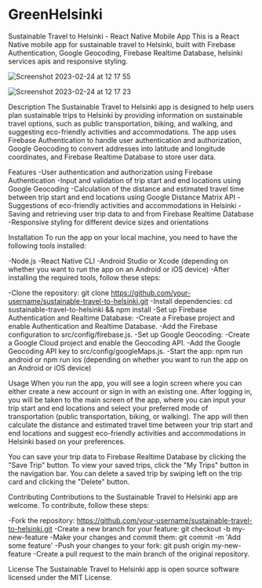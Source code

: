 # GreenHelsinki

Sustainable Travel to Helsinki - React Native Mobile App
This is a React Native mobile app for sustainable travel to Helsinki, built with Firebase Authentication, Google Geocoding, Firebase Realtime Database, helsinki services apis and responsive styling.

![Screenshot 2023-02-24 at 12 17 55](https://user-images.githubusercontent.com/74586216/221153788-fcc38746-0863-44db-b2fb-3555f7d350a6.png)

![Screenshot 2023-02-24 at 12 17 23](https://user-images.githubusercontent.com/74586216/221153812-a4dd2437-5644-4792-8b9e-3fb1280a6c92.png)

Description
The Sustainable Travel to Helsinki app is designed to help users plan sustainable trips to Helsinki by providing information on sustainable travel options, such as public transportation, biking, and walking, and suggesting eco-friendly activities and accommodations. The app uses Firebase Authentication to handle user authentication and authorization, Google Geocoding to convert addresses into latitude and longitude coordinates, and Firebase Realtime Database to store user data.

Features
-User authentication and authorization using Firebase Authentication
-Input and validation of trip start and end locations using Google Geocoding
-Calculation of the distance and estimated travel time between trip start and end locations using Google Distance Matrix API
-Suggestions of eco-friendly activities and accommodations in Helsinki
-Saving and retrieving user trip data to and from Firebase Realtime Database
-Responsive styling for different device sizes and orientations

Installation
To run the app on your local machine, you need to have the following tools installed:

-Node.js
-React Native CLI
-Android Studio or Xcode (depending on whether you want to run the app on an Android or iOS device)
-After installing the required tools, follow these steps:

-Clone the repository: git clone https://github.com/your-username/sustainable-travel-to-helsinki.git
-Install dependencies: cd sustainable-travel-to-helsinki && npm install
-Set up Firebase Authentication and Realtime Database:
-Create a Firebase project and enable Authentication and Realtime Database.
-Add the Firebase configuration to src/config/firebase.js.
-Set up Google Geocoding:
-Create a Google Cloud project and enable the Geocoding API.
-Add the Google Geocoding API key to src/config/googleMaps.js.
-Start the app: npm run android or npm run ios (depending on whether you want to run the app on an Android or iOS device)

Usage
When you run the app, you will see a login screen where you can either create a new account or sign in with an existing one. After logging in, you will be taken to the main screen of the app, where you can input your trip start and end locations and select your preferred mode of transportation (public transportation, biking, or walking). The app will then calculate the distance and estimated travel time between your trip start and end locations and suggest eco-friendly activities and accommodations in Helsinki based on your preferences.

You can save your trip data to Firebase Realtime Database by clicking the "Save Trip" button. To view your saved trips, click the "My Trips" button in the navigation bar. You can delete a saved trip by swiping left on the trip card and clicking the "Delete" button.

Contributing
Contributions to the Sustainable Travel to Helsinki app are welcome. To contribute, follow these steps:

-Fork the repository: https://github.com/your-username/sustainable-travel-to-helsinki.git
-Create a new branch for your feature: git checkout -b my-new-feature
-Make your changes and commit them: git commit -m 'Add some feature'
-Push your changes to your fork: git push origin my-new-feature
-Create a pull request to the main branch of the original repository.

License
The Sustainable Travel to Helsinki app is open source software licensed under the MIT License.
